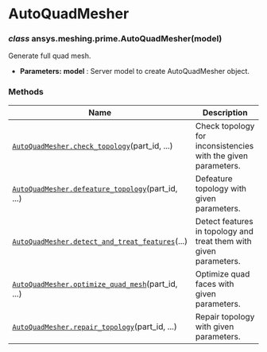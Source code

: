 # AutoQuadMesher

<a id="ansys.meshing.prime.AutoQuadMesher"></a>

### *class* ansys.meshing.prime.AutoQuadMesher(model)

Generate full quad mesh.

* **Parameters:**
  **model**
  : Server model to create AutoQuadMesher object.

<!-- !! processed by numpydoc !! -->

### Methods

| Name | Description |
|---------------------------------------------------------------------------------------------------------------------------------------------------------------------------------|-------------------------------------------------------------------|
| [`AutoQuadMesher.check_topology`](ansys.meshing.prime.AutoQuadMesher.check_topology.md#ansys.meshing.prime.AutoQuadMesher.check_topology)(part_id, ...)                         | Check topology for inconsistencies with the given parameters.     |
| [`AutoQuadMesher.defeature_topology`](ansys.meshing.prime.AutoQuadMesher.defeature_topology.md#ansys.meshing.prime.AutoQuadMesher.defeature_topology)(part_id, ...)             | Defeature topology with given parameters.                         |
| [`AutoQuadMesher.detect_and_treat_features`](ansys.meshing.prime.AutoQuadMesher.detect_and_treat_features.md#ansys.meshing.prime.AutoQuadMesher.detect_and_treat_features)(...) | Detect features in topology and treat them with given parameters. |
| [`AutoQuadMesher.optimize_quad_mesh`](ansys.meshing.prime.AutoQuadMesher.optimize_quad_mesh.md#ansys.meshing.prime.AutoQuadMesher.optimize_quad_mesh)(part_id, ...)             | Optimize quad faces with given parameters.                        |
| [`AutoQuadMesher.repair_topology`](ansys.meshing.prime.AutoQuadMesher.repair_topology.md#ansys.meshing.prime.AutoQuadMesher.repair_topology)(part_id, ...)                      | Repair topology with given parameters.                            |
<!-- vale on -->